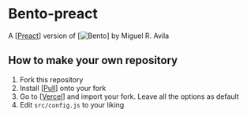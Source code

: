 # Bento-preact

A [[Preact](https://preactjs.com/)] version of [![Bento](https://github.com/MiguelRAvila/Bento)] by Miguel R. Avila

## How to make your own repository

1. Fork this repository
2. Install [[Pull](https://github.com/apps/pull)] onto your fork
3. Go to [[Vercel](https://vercel.com/import/git)] and import your fork. Leave all the options as default
4. Edit `src/config.js` to your liking
 
